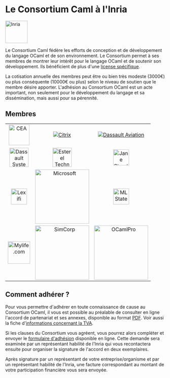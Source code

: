 <!-- ((! set title Le Consortium Caml à l'Inria !)) ((! set community !)) -->

# Le Consortium Caml à l'Inria

<a href="http://www.inria.fr/en/"><img src="/img/inria.png" alt="Inria" style="height: 70px" /></a>

Le Consortium Caml fédère les efforts de conception et de développement
du langage OCaml et de son environnement. Le Consortium permet à ses
membres de montrer leur intérêt pour le langage OCaml et de soutenir son
développement. Ils bénéficient de plus d'une [license
spécifique](/docs/consortium-license.fr.html).

La cotisation annuelle des membres peut être ou bien très modeste
(3000€) ou plus conséquente (10000€ ou plus) selon le niveau de soutien
que le membre désire apporter. L'adhésion au Consortium OCaml est un
acte important, non seulement pour le développement du langage et sa
dissémination, mais aussi pour sa pérennité.

##  Membres

<table style="width: 100%">
<tbody>
<tr style="height: 70px">
<td align="center"><a href="http://www.cea.fr"><img src="/img/users/cea.png" alt="CEA" style="height: 65px" /></a></td>
<td align="center"><a href="http://www.citrix.com"><img src="/img/users/citrix.png" alt="Citrix" /></a></td>
<td align="center"><a href="http://www.dassault-aviation.com"><img src="/img/users/dassault-aviation.png" alt="Dassault Aviation" /></a></td>
</tr>
<tr style="height: 70px">
<td align="center"><a href="http://www.3ds.com"><img src="/img/users/dassault.png" alt="Dassault System" style="height: 60px" /></a></td>
<td align="center"><a href="http://www.esterel-technologies.com"><img src="/img/users/esterel.jpg" alt="Esterel Technologies" style="height: 60px" /></a></td>
<td align="center"><a href="http://janestreet.com/"><img src="/img/users/jane-street.jpg" alt="Jane Street" style="height: 50px" /></a></td>
</tr>
<tr style="height: 70px">
<td align="center"><a href="http://www.lexifi.com"><img src="/img/users/lexifi.png" alt="Lexifi" style="height: 50px" /></a></td>
<td align="center"><a href="http://www.microsoft.com"><img
  src="/img/users/microsoft.png" alt="Microsoft"
  style="width: 170px" /></a></td>
<td align="center"><a href="http://www.mlstate.com"><img
  src="/img/users/mlstate.jpg" alt="MLState" style="height: 50px" /></a></td>
</tr>
<tr style="height: 70px">
<td align="center"><a href="http://www.mylife.com"><img
  src="/img/users/mylife.jpg" alt="Mylife.com" style="height: 70px" /></a></td>
<td align="center"><a href="http://www.simcorp.com"><img
  src="/img/users/simcorp.png" alt="SimCorp"
  style="width: 170px" /></a></td>
<td align="center"><a href="http://www.ocamlpro.com"><img
  src="/img/users/ocamlpro.png" alt="OCamlPro"
  style="width: 170px" /></a></td>
</tr>
</tbody>
</table>


##  Comment adhérer ?
Pour vous permettre d'adhérer en toute connaissance de cause au
Consortium OCaml, il vous est possible au préalable de consulter en
ligne l'accord de partenariat et ses annexes, disponible au format
[PDF](http://caml.inria.fr/consortium/agreement.fr.pdf). Voir aussi la
fiche d'[informations concernant la
TVA](http://caml.inria.fr/consortium/vat.fr.html).

Si les clauses du Consortium vous agréent, vous pourrez alors compléter
et envoyer le [formulaire
d&#39;adhésion](http://caml.inria.fr/consortium/form.fr.html) disponible en
ligne. Cette demande sera examinée par un représentant habilité de
l'Inria qui vous recontactera ensuite pour organiser la signature de
l'accord en deux exemplaires.

Après signature par un représentant de votre entreprise/organisme et par
un représentant habilité de l'Inria, une facture correspondant au
montant de votre participation financière vous sera envoyée.
